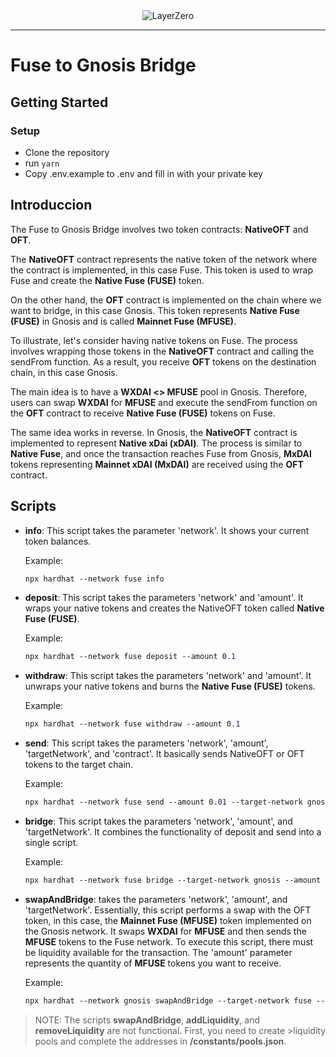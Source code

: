 <div align="center">
    <img alt="LayerZero" src="resources/LayerZeroLogo.png"/>
</div>

---

# Fuse to Gnosis Bridge

## Getting Started

### Setup

- Clone the repository
- run `yarn`
- Copy .env.example to .env and fill in with your private key

## Introduccion

The Fuse to Gnosis Bridge involves two token contracts: **NativeOFT** and **OFT**.

The **NativeOFT** contract represents the native token of the network where the contract is implemented, in this case Fuse. This token is used to wrap Fuse and create the **Native Fuse (FUSE)** token.

On the other hand, the **OFT** contract is implemented on the chain where we want to bridge, in this case Gnosis. This token represents **Native Fuse (FUSE)** in Gnosis and is called **Mainnet Fuse (MFUSE)**.

To illustrate, let's consider having native tokens on Fuse. The process involves wrapping those tokens in the **NativeOFT** contract and calling the sendFrom function. As a result, you receive **OFT** tokens on the destination chain, in this case Gnosis.

The main idea is to have a **WXDAI <> MFUSE** pool in Gnosis. Therefore, users can swap **WXDAI** for **MFUSE** and execute the sendFrom function on the **OFT** contract to receive **Native Fuse (FUSE)** tokens on Fuse.

The same idea works in reverse. In Gnosis, the **NativeOFT** contract is implemented to represent **Native xDai (xDAI)**. The process is similar to **Native Fuse**, and once the transaction reaches Fuse from Gnosis, **MxDAI** tokens representing **Mainnet xDAI (MxDAI)** are received using the **OFT** contract.


## Scripts

- **info**: This script takes the parameter 'network'. It shows your current token balances.

  Example:
  ```css
  npx hardhat --network fuse info
  ```


- **deposit**: This script takes the parameters 'network' and 'amount'. It wraps your native tokens and creates the NativeOFT token called **Native Fuse (FUSE)**.

  Example:
  ```css
  npx hardhat --network fuse deposit --amount 0.1
  ```

- **withdraw**: This script takes the parameters 'network' and 'amount'. It unwraps your native tokens and burns the **Native Fuse (FUSE)** tokens.

  Example:
  ```css
  npx hardhat --network fuse withdraw --amount 0.1
  ```

- **send**: This script takes the parameters 'network', 'amount', 'targetNetwork', and 'contract'. It basically sends NativeOFT or OFT tokens to the target chain.

  Example:
  ```css
  npx hardhat --network fuse send --amount 0.01 --target-network gnosis --contract NativeOFT
  ```

- **bridge**: This script takes the parameters 'network', 'amount', and 'targetNetwork'. It combines the functionality of deposit and send into a single script.

  Example:
  ```css
  npx hardhat --network fuse bridge --target-network gnosis --amount 0.1
  ```

- **swapAndBridge**: takes the parameters 'network', 'amount', and 'targetNetwork'. Essentially, this script performs a swap with the OFT token, in this case, the **Mainnet Fuse (MFUSE)** token implemented on the Gnosis network. It swaps **WXDAI** for **MFUSE** and then sends the **MFUSE** tokens to the Fuse network. To execute this script, there must be liquidity available for the transaction. The 'amount' parameter represents the quantity of **MFUSE** tokens you want to receive. 

  Example:
  ```css
  npx hardhat --network gnosis swapAndBridge --target-network fuse --amount 0.1
  ```



>NOTE: The scripts **swapAndBridge**, **addLiquidity**, and **removeLiquidity** are not functional. First, you need to create >liquidity pools and complete the addresses in **/constants/pools.json**.




